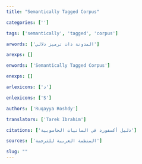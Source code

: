 ```yaml
---
title: "Semantically Tagged Corpus"

categories: ['']

tags: ['semantically', 'tagged', 'corpus']

arwords: ['المدونة ذات ترميز دلالي']

arexps: []

enwords: ['Semantically Tagged Corpus']

enexps: []

arlexicons: ['د']

enlexicons: ['S']

authors: ['Ruqayya Roshdy']

translators: ['Tarek Ibrahim']

citations: ['دليل أكسفورد في السانيات الحاسوبية']

sources: ['المنظمة العربية للترجمة']

slug: ""
---
```

